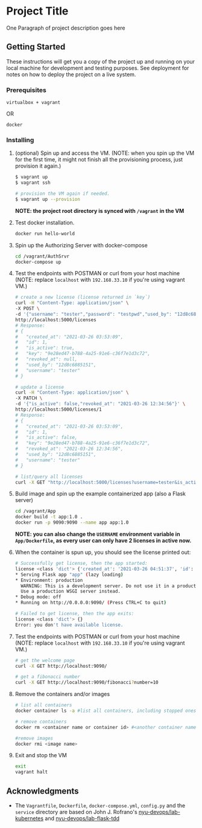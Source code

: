# Project Title

One Paragraph of project description goes here

## Getting Started

These instructions will get you a copy of the project up and running on your local machine for development and testing purposes. 
See deployment for notes on how to deploy the project on a live system.

### Prerequisites

```
virtualbox + vagrant
```
OR
```
docker
```

### Installing

1. (optional) Spin up and access the VM. (NOTE: when you spin up the VM for the first time, it might not finish all the provisioning process, just provision it again.)

    ```sh
    $ vagrant up
    $ vagrant ssh
    
    # provision the VM again if needed.
    $ vagrant up --provision
    ```

    **NOTE: the project root directory is synced with `/vagrant` in the VM**

2. Test docker installation.

    ```sh
    docker run hello-world
    ```

3. Spin up the Authorizing Server with docker-compose

    ```sh
    cd /vagrant/AuthSrvr
    docker-compose up
    ```

4. Test the endpoints with POSTMAN or curl from your host machine (NOTE: replace `localhost` with `192.168.33.10` if you're using vagrant VM.)

    ```sh
    # create a new license (license returned in `key`)
    curl -H "Content-Type: application/json" \
    -X POST \
    -d '{"username": "tester","password": "testpwd","used_by": "12d8c6885151"}' \
    http://localhost:5000/licenses
    # Response:
    # {
    #   "created_at": "2021-03-26 03:53:09",
    #   "id": 1,
    #   "is_active": true,
    #   "key": "9e28ed47-b788-4a25-91e6-c36f7e1d3c72",
    #   "revoked_at": null,
    #   "used_by": "12d8c6885151",
    #   "username": "tester"
    # }

    # update a license
    curl -H "Content-Type: application/json" \
    -X PATCH \
    -d '{"is_active": false,"revoked_at": "2021-03-26 12:34:56"}' \
    http://localhost:5000/licenses/1
    # Response:
    # {
    #   "created_at": "2021-03-26 03:53:09",
    #   "id": 1,
    #   "is_active": false,
    #   "key": "9e28ed47-b788-4a25-91e6-c36f7e1d3c72",
    #   "revoked_at": "2021-03-26 12:34:56",
    #   "used_by": "12d8c6885151",
    #   "username": "tester"
    # }

    # list/query all licenses
    curl -X GET "http://localhost:5000/licenses?username=tester&is_active=false"        
    ```

5. Build image and spin up the example containerized app (also a Flask server)

    ```sh
    cd /vagrant/App
    docker build -t app:1.0 . 
    docker run -p 9090:9090 --name app app:1.0
    ```

   **NOTE: you can also change the `USERNAME` environment variable in `App/Dockerfile`, as every user can only have 2 licenses in active now.**

6. When the container is spun up, you should see the license printed out:
    ```sh
    # Successfully get license, then the app started:
    license <class 'dict'> {'created_at': '2021-03-26 04:51:37', 'id': 6, 'is_active': True, 'key': '83646ee4-2750-4156-a0d8-a4cb88471465', 'revoked_at': None, 'used_by': '542f3c4c19c7', 'username': 'tester12'}
    * Serving Flask app "app" (lazy loading)
    * Environment: production
      WARNING: This is a development server. Do not use it in a production deployment.
      Use a production WSGI server instead.
    * Debug mode: off
    * Running on http://0.0.0.0:9090/ (Press CTRL+C to quit)

    # Failed to get license, then the app exits:
    license <class 'dict'> {}
    Error: you don't have available license.
    ```

7.  Test the endpoints with POSTMAN or curl from your host machine (NOTE: replace `localhost` with `192.168.33.10` if you're using vagrant VM.)

    ```sh
    # get the welcome page
    curl -X GET http://localhost:9090/

    # get a fibonacci number
    curl -X GET http://localhost:9090/fibonacci?number=10 
    ```

8.  Remove the containers and/or images

    ```sh
    # list all containers
    docker container ls -a #list all containers, including stopped ones

    # remove containers
    docker rm <container name or container id> #<another container name> ...etc.

    #remove images
    docker rmi <image name>
    ```

9.  Exit and stop the VM

    ```sh
    exit
    vagrant halt
    ```

<!-- ## Running the tests

Explain how to run the automated tests for this system

### Break down into end to end tests

Explain what these tests test and why

```
Give an example
```

## Deployment

Add additional notes about how to deploy this on a live system -->

## Acknowledgments
- The `Vagrantfile`, `Dockerfile`, `docker-compose.yml`, `config.py` and the `service` directory are based on John J. Rofrano's [nyu-devops/lab-kubernetes](https://github.com/nyu-devops/lab-kubernetes) and [nyu-devops/lab-flask-tdd](https://github.com/nyu-devops/lab-flask-tdd)
